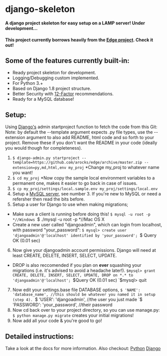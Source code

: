# django-skeleton

**A django project skeleton for easy setup on a LAMP server! Under development...**
#### This project currently borrows heavily from the [Edge project](https://github.com/arocks/edge). Check it out!

## Some of the features currently built-in:

* Ready project skeleton for development.
* Logging/Debugging custom implemented.
* For Python 3.+
* Based on Django 1.8 project structure.
* Better Security with [12-Factor](http://12factor.net/) recommendations.
* Ready for a MySQL database!

## Setup:
Using [Django's](https://docs.djangoproject.com/en/2.1/ref/django-admin/) admin startproject function to fetch the code from this Git:
Note: by default the --template argument expects .py file types, use the --extension argument to also add README, html code and so forth to your project. Remove these if you don't want the README in your code (ideally you would though for completeness). 

1. `$ django-admin.py startproject --template=https://github.com/arocks/edge/archive/master.zip --extension=py,md,html,env my_proj`
*Change my_proj to whatever name you want! 
2. `$ cd my_proj`
*Now copy the sample local environment variables to a permanent one, makes it easier to go back in case of issues.
3. `$ cp my_proj/settings/local.sample.env my_proj/settings/local.env`
4. Setup a [MySQL server](http://www.ntu.edu.sg/home/ehchua/programming/sql/MySQL_HowTo.html#intro), see number 3. If you're new to MySQL or need a refersher then read the bits before.
5. Setup a user for Django to use when making migrations;
* Make sure a client is running before doing this!
`$ mysql -u root -p     *//Windows
`$ ./mysql -u root -p   *//Mac OS X
* Create a new user called "djangoadmin", which can login from localhost, with password "your_password":
`$ mysql> create user 'djangoadmin'@'localhost' identified by 'your_password';
`$ Query OK (0.01 sec)
6. Now give your djangoadmin account permissions. Django will need at least CREATE, DELETE, INSERT, SELECT, UPDATE.
* DROP is also reccomended if you plan on **ever** squashing your migrations (i.e. it's advised to avoid a headache later!). 
`$mysql> grant CREATE, DELETE, INSERT, SELECT, UPDATE, DROP on *.* to 'djangoadmin'@'localhost';
`$Query OK (0.01 sec)
`$mysql> quit
7. Now edit your settings.base file DATABASE options,
`$ 'NAME': 'database_name', //this should be whatever you named it in setup (step 4).
`$ 'USER': 'djangoadmin', //the user you just made
`$ 'PASSWORD': 'your_password', //their password
8. Now cd back over to your project directory, so you can use manage.py: `$ python manage.py migrate` creates your initial migrations!
9. Now add all your code & you're good to go!

## Detailed instructions:
Take a look at the docs for more information.
Also checkout:
[Python](https://www.python.org/)
[Django](https://www.djangoproject.com/)
